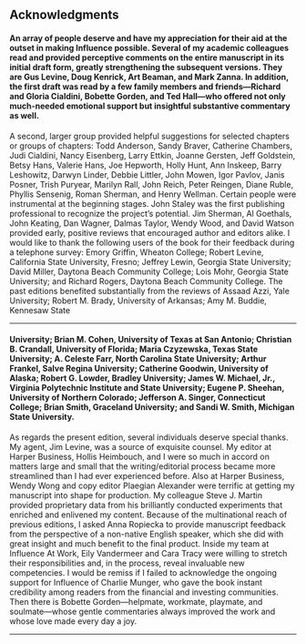 ## Acknowledgments

#### An array of people deserve and have my appreciation for their aid at the outset in making Influence possible. Several of my academic colleagues read and provided perceptive comments on the entire manuscript in its initial draft form, greatly strengthening the subsequent versions. They are Gus Levine, Doug Kenrick, Art Beaman, and Mark Zanna. In addition, the first draft was read by a few family members and friends—Richard and Gloria Cialdini, Bobette Gorden, and Ted Hall—who offered not only much-needed emotional support but insightful substantive commentary as well.
 A second, larger group provided helpful suggestions for selected chapters or groups of chapters: Todd Anderson, Sandy Braver, Catherine Chambers, Judi Cialdini, Nancy Eisenberg, Larry Ettkin, Joanne Gersten, Jeff Goldstein, Betsy Hans, Valerie Hans, Joe Hepworth, Holly Hunt, Ann Inskeep, Barry Leshowitz, Darwyn Linder, Debbie Littler, John Mowen, Igor Pavlov, Janis Posner, Trish Puryear, Marilyn Rall, John Reich, Peter Reingen, Diane Ruble, Phyllis Sensenig, Roman Sherman, and Henry Wellman.
 Certain people were instrumental at the beginning stages. John Staley was the first publishing professional to recognize the project’s potential. Jim Sherman, Al Goethals, John Keating, Dan Wagner, Dalmas Taylor, Wendy Wood, and David Watson provided early, positive reviews that encouraged author and editors alike. I would like to thank the following users of the book for their feedback during a telephone survey: Emory Griffin, Wheaton College; Robert Levine, California State University, Fresno; Jeffrey Lewin, Georgia State University; David Miller, Daytona Beach Community College; Lois Mohr, Georgia State University; and Richard Rogers, Daytona Beach Community College. The past editions benefited substantially from the reviews of Assaad Azzi, Yale University; Robert M. Brady, University of Arkansas; Amy M. Buddie, Kennesaw State

-----

#### University; Brian M. Cohen, University of Texas at San Antonio; Christian B. Crandall, University of Florida; Maria Czyzewska, Texas State University; A. Celeste Farr, North Carolina State University; Arthur Frankel, Salve Regina University; Catherine Goodwin, University of Alaska; Robert G. Lowder, Bradley University; James W. Michael, Jr., Virginia Polytechnic Institute and State University; Eugene P. Sheehan, University of Northern Colorado; Jefferson A. Singer, Connecticut College; Brian Smith, Graceland University; and Sandi W. Smith, Michigan State University.
 As regards the present edition, several individuals deserve special thanks. My agent, Jim Levine, was a source of exquisite counsel. My editor at Harper Business, Hollis Heimbouch, and I were so much in accord on matters large and small that the writing/editorial process became more streamlined than I had ever experienced before. Also at Harper Business, Wendy Wong and copy editor Plaegian Alexander were terrific at getting my manuscript into shape for production. My colleague Steve J. Martin provided proprietary data from his brilliantly conducted experiments that enriched and enlivened my content. Because of the multinational reach of previous editions, I asked Anna Ropiecka to provide manuscript feedback from the perspective of a non-native English speaker, which she did with great insight and much benefit to the final product. Inside my team at Influence At Work, Eily Vandermeer and Cara Tracy were willing to stretch their responsibilities and, in the process, reveal invaluable new competencies. I would be remiss if I failed to acknowledge the ongoing support for Influence of Charlie Munger, who gave the book instant credibility among readers from the financial and investing communities.
 Then there is Bobette Gorden—helpmate, workmate, playmate, and soulmate—whose gentle commentaries always improved the work and whose love made every day a joy.



-----